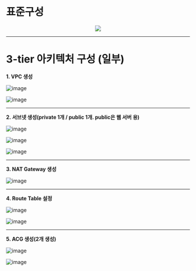 # 표준구성

<p align="center">
  <img src="https://user-images.githubusercontent.com/108641325/194745959-f2147a66-d0ec-4ba9-8ff1-6a382c9a5653.png"/>
</p>

---

# 3-tier 아키텍처 구성 (일부)

**1. VPC 생성**

![image](https://user-images.githubusercontent.com/108641325/194746072-424221e6-cee0-4709-b3e4-8fddfe57aa3f.png)

![image](https://user-images.githubusercontent.com/108641325/194746079-42b3ce1f-3585-45f2-9e03-5e4e243c5cd6.png)

---

**2. 서브넷 생성(private 1개 / public 1개. public은 웹 서버 용)**

![image](https://user-images.githubusercontent.com/108641325/194746098-a407b254-357e-4cff-98a5-09e3ac7608fb.png)

![image](https://user-images.githubusercontent.com/108641325/194746105-26d79551-140c-40e0-9198-a7d456c8d3d4.png)

![image](https://user-images.githubusercontent.com/108641325/194746112-2f83f7ae-f0c9-484e-9655-ebd1e83c933c.png)

---

**3. NAT Gateway 생성**

![image](https://user-images.githubusercontent.com/108641325/194746126-5a3dd758-c9e8-4e89-86ff-af01b34eb1a1.png)

---

**4. Route Table 설정**

![image](https://user-images.githubusercontent.com/108641325/194746144-736a5876-ba86-463c-a290-2f44b8d8d2b5.png)

![image](https://user-images.githubusercontent.com/108641325/194746150-4ef9ec49-9747-49c7-9cab-28432461f3a2.png)

---

**5. ACG 생성(2개 생성)**

![image](https://user-images.githubusercontent.com/108641325/194746165-b36e4aa7-991d-4061-a484-49935249ee28.png)

![image](https://user-images.githubusercontent.com/108641325/194746169-6c2c259b-42c5-4dae-8440-36ca3a95a9e8.png)

